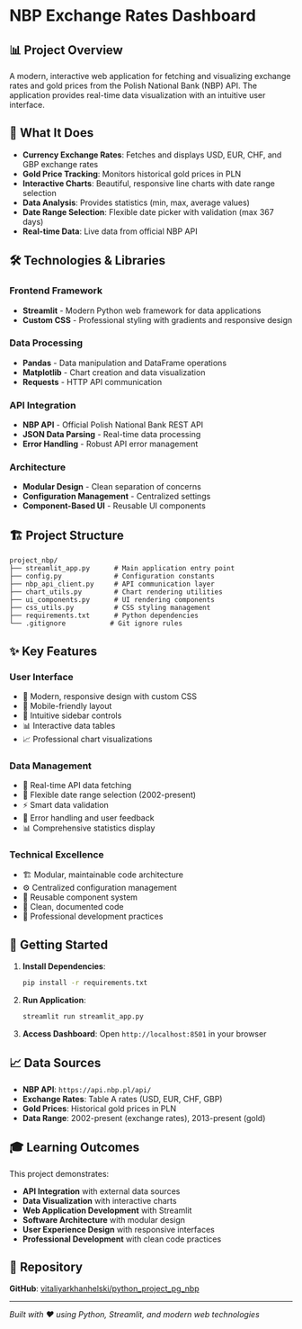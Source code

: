 # NBP Exchange Rates Dashboard

## 📊 Project Overview

A modern, interactive web application for fetching and visualizing exchange rates and gold prices from the Polish National Bank (NBP) API. The application provides real-time data visualization with an intuitive user interface.

## 🎯 What It Does

- **Currency Exchange Rates**: Fetches and displays USD, EUR, CHF, and GBP exchange rates
- **Gold Price Tracking**: Monitors historical gold prices in PLN
- **Interactive Charts**: Beautiful, responsive line charts with date range selection
- **Data Analysis**: Provides statistics (min, max, average values)
- **Date Range Selection**: Flexible date picker with validation (max 367 days)
- **Real-time Data**: Live data from official NBP API

## 🛠️ Technologies & Libraries

### **Frontend Framework**
- **Streamlit** - Modern Python web framework for data applications
- **Custom CSS** - Professional styling with gradients and responsive design

### **Data Processing**
- **Pandas** - Data manipulation and DataFrame operations
- **Matplotlib** - Chart creation and data visualization
- **Requests** - HTTP API communication

### **API Integration**
- **NBP API** - Official Polish National Bank REST API
- **JSON Data Parsing** - Real-time data processing
- **Error Handling** - Robust API error management

### **Architecture**
- **Modular Design** - Clean separation of concerns
- **Configuration Management** - Centralized settings
- **Component-Based UI** - Reusable UI components

## 🏗️ Project Structure

```
project_nbp/
├── streamlit_app.py      # Main application entry point
├── config.py             # Configuration constants
├── nbp_api_client.py     # API communication layer
├── chart_utils.py        # Chart rendering utilities
├── ui_components.py      # UI rendering components
├── css_utils.py          # CSS styling management
├── requirements.txt      # Python dependencies
└── .gitignore           # Git ignore rules
```

## ✨ Key Features

### **User Interface**
- 🎨 Modern, responsive design with custom CSS
- 📱 Mobile-friendly layout
- 🎯 Intuitive sidebar controls
- 📊 Interactive data tables
- 📈 Professional chart visualizations

### **Data Management**
- 🔄 Real-time API data fetching
- 📅 Flexible date range selection (2002-present)
- ⚡ Smart data validation
- 🎯 Error handling and user feedback
- 📊 Comprehensive statistics display

### **Technical Excellence**
- 🏗️ Modular, maintainable code architecture
- ⚙️ Centralized configuration management
- 🔧 Reusable component system
- 📝 Clean, documented code
- 🚀 Professional development practices

## 🚀 Getting Started

1. **Install Dependencies**:
   ```bash
   pip install -r requirements.txt
   ```

2. **Run Application**:
   ```bash
   streamlit run streamlit_app.py
   ```

3. **Access Dashboard**:
   Open `http://localhost:8501` in your browser

## 📈 Data Sources

- **NBP API**: `https://api.nbp.pl/api/`
- **Exchange Rates**: Table A rates (USD, EUR, CHF, GBP)
- **Gold Prices**: Historical gold prices in PLN
- **Data Range**: 2002-present (exchange rates), 2013-present (gold)

## 🎓 Learning Outcomes

This project demonstrates:
- **API Integration** with external data sources
- **Data Visualization** with interactive charts
- **Web Application Development** with Streamlit
- **Software Architecture** with modular design
- **User Experience Design** with responsive interfaces
- **Professional Development** with clean code practices

## 🔗 Repository

**GitHub**: [vitaliyarkhanhelski/python_project_pg_nbp](https://github.com/vitaliyarkhanhelski/python_project_pg_nbp)

---

*Built with ❤️ using Python, Streamlit, and modern web technologies*
